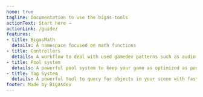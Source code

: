 ```yaml
---
home: true
tagline: Documentation to use the bigas-tools
actionText: Start here →
actionLink: /guide/
features:
- title: BigasMath
  details: A namespace focused on math functions
- title: Controllers
  details: A workflow to deal with used gamedev patterns such as audio, state, loading.
- title: Pool system
  details: A powerful pool system to keep your game as optimized as possible.
- title: Tag System
  details: A powerful tool to query for objects in your scene with faster performance than FindObjectsOfType
footer: Made by Bigasdev
---
```

